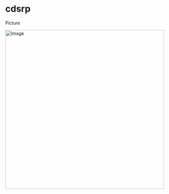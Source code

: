 # cdsrp
Picture
<!DOCTYPE html>
<html lang="en">
<head>
    <meta charset="UTF-8">
    <meta name="viewport" content="width=device-width, initial-scale=1.0">
    <title>Display Image</title>
</head>
<body>
    <img src="https://cdn.discordapp.com/attachments/1071476097046290536/1259050264640622723/Copy_of_Black_and_White_Minimalist_Fashion_Store_Logo_20240706_153459_0001.png?ex=668a456f&is=6688f3ef&hm=c17f4364ae86d9b38ec215563759b09122ec418af85b3f14ba85e54618592486&" alt="Image" width="500" height="500">
</body>
</html>
